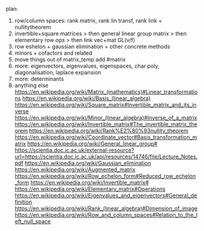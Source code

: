 
plan:

1) row/column spaces: rank matrix, rank lin transf, rank link + nullitytheorem
3) invertible+square matrices > then general linear group matrix > then elementary row ops > then link vec+mat GL(v/f)
4) row eshelon + gaussian elimination + other concrete methods
5) minors + cofactors and related
6) move things out of matrix_temp add #matrix
7) more: eigenvectors, eigenvalues, eigenspaces, char poly, diagonalisation, laplace expansion
8) more: determinants
9) anything else
https://en.wikipedia.org/wiki/Matrix_(mathematics)#Linear_transformations
https://en.wikipedia.org/wiki/Basis_(linear_algebra)
https://en.wikipedia.org/wiki/Square_matrix#Invertible_matrix_and_its_inverse
https://en.wikipedia.org/wiki/Minor_(linear_algebra)#Inverse_of_a_matrix
https://en.wikipedia.org/wiki/Invertible_matrix#The_invertible_matrix_theorem
https://en.wikipedia.org/wiki/Rank%E2%80%93nullity_theorem
https://en.wikipedia.org/wiki/Coordinate_vector#Basis_transformation_matrix
https://en.wikipedia.org/wiki/General_linear_group#
https://scientia.doc.ic.ac.uk/external-resource?url=https://scientia.doc.ic.ac.uk/api/resources/14746/file/Lecture_Notes.pdf
https://en.wikipedia.org/wiki/Gaussian_elimination
https://en.wikipedia.org/wiki/Augmented_matrix
https://en.wikipedia.org/wiki/Row_echelon_form#Reduced_row_echelon_form
https://en.wikipedia.org/wiki/Invertible_matrix#
https://en.wikipedia.org/wiki/Elementary_matrix#Operations
https://en.wikipedia.org/wiki/Eigenvalues_and_eigenvectors#General_definition
https://en.wikipedia.org/wiki/Rank_(linear_algebra)#Dimension_of_image
https://en.wikipedia.org/wiki/Row_and_column_spaces#Relation_to_the_left_null_space
